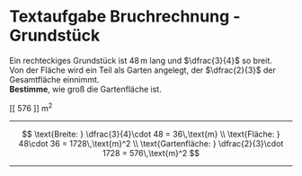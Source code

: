 <!--
version:  0.0.1

language: de

@style
input {
    text-align: center;
}

.flex-container {
    display: flex;
    flex-wrap: wrap;
    align-items: stretch;
    gap: 20px;
}

.flex-child {
    flex: 1;
    min-width: 350px;
    margin-right: 20px;
}

@media (max-width: 400px) {
    .flex-child {
        flex: 100%;
        margin-right: 0;
    }
}
@end

formula: \carry   \textcolor{red}{\scriptsize #1}
formula: \digit   \rlap{\carry{#1}}\phantom{#2}#2
formula: \permil  \text{‰}


import: https://raw.githubusercontent.com/LiaTemplates/Tikz-Jax/main/README.md

script: https://cdn.jsdelivr.net/gh/LiaTemplates/Tikz-Jax@main/dist/index.js

import: https://raw.githubusercontent.com/liaTemplates/algebrite/master/README.md

import: https://raw.githubusercontent.com/LiaTemplates/GGBScript/refs/heads/main/README.md


tags: Bruchrechnung, Sachaufgabe, leicht, niedrig, Bestimmen

comment: Löse eine Sachaufgabe mit einem Grundstück mittels der Bruchrechnung.

author: Martin Lommatzsch

-->




# Textaufgabe Bruchrechnung - Grundstück


Ein rechteckiges Grundstück ist $48\,\text{m}$ lang und $\dfrac{3}{4}$ so breit.  
Von der Fläche wird ein Teil als Garten angelegt, der $\dfrac{2}{3}$ der Gesamtfläche einnimmt.  
**Bestimme**, wie groß die Gartenfläche ist. 

<!-- data-solution-button="5"-->
[[  576  ]] m$^2$
************
$$
\text{Breite: } \dfrac{3}{4}\cdot 48 = 36\,\text{m} \\
\text{Fläche: } 48\cdot 36 = 1728\,\text{m}^2 \\
\text{Gartenfläche: } \dfrac{2}{3}\cdot 1728 = 576\,\text{m}^2
$$
************